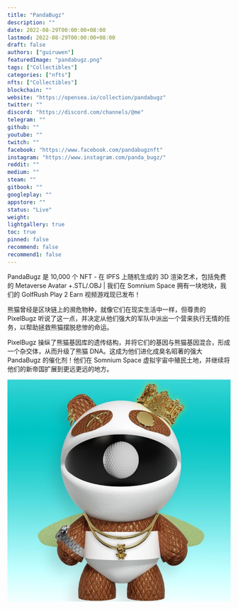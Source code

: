 ```yaml
---
title: "PandaBugz"
description: ""
date: 2022-08-29T00:00:00+08:00
lastmod: 2022-08-29T00:00:00+08:00
draft: false
authors: ["guiruwen"]
featuredImage: "pandabugz.png"
tags: ["Collectibles"]
categories: ["nfts"]
nfts: ["Collectibles"]
blockchain: ""
website: "https://opensea.io/collection/pandabugz"
twitter: ""
discord: "https://discord.com/channels/@me"
telegram: ""
github: ""
youtube: ""
twitch: ""
facebook: "https://www.facebook.com/pandabugznft"
instagram: "https://www.instagram.com/panda_bugz/"
reddit: ""
medium: ""
steam: ""
gitbook: ""
googleplay: ""
appstore: ""
status: "Live"
weight: 
lightgallery: true
toc: true
pinned: false
recommend: false
recommend1: false
---
```

PandaBugz 是 10,000 个 NFT - 在 IPFS 上随机生成的 3D 渲染艺术，包括免费的 Metaverse Avatar +.STL/.OBJ | 我们在 Somnium Space 拥有一块地块，我们的 GolfRush Play 2 Earn 视频游戏现已发布！

熊猫曾经是区块链上的濒危物种，就像它们在现实生活中一样，但尊贵的 PixelBugz 听说了这一点，并决定从他们强大的军队中派出一个营来执行无情的任务，以帮助拯救熊猫摆脱悲惨的命运。

PixelBugz 操纵了熊猫基因库的遗传结构，并将它们的基因与熊猫基因混合，形成一个杂交体，从而升级了熊猫 DNA。这成为他们进化成臭名昭著的强大 PandaBugz 的催化剂！他们在 Somnium Space 虚拟宇宙中殖民土地，并继续将他们的新帝国扩展到更远更远的地方。



![nft](01.png)